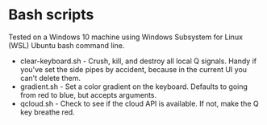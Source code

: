 # Bash scripts
Tested on a Windows 10 machine using Windows Subsystem for Linux (WSL) Ubuntu bash command line.

* clear-keyboard.sh - Crush, kill, and destroy all local Q signals.  Handy if you've set the side pipes by accident, because in the current UI you can't delete them.
* gradient.sh - Set a color gradient on the keyboard. Defaults to going from red to blue, but accepts arguments.
* qcloud.sh - Check to see if the cloud API is available. If not, make the Q key breathe red.
